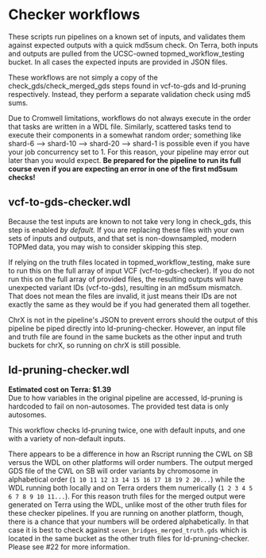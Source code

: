 # Checker workflows
These scripts run pipelines on a known set of inputs, and validates them against expected outputs with a quick md5sum check. On Terra, both inputs and outputs are pulled from the UCSC-owned topmed_workflow_testing bucket. In all cases the expected inputs are provided in JSON files.

These workflows are not simply a copy of the check_gds/check_merged_gds steps found in vcf-to-gds and ld-pruning respectively. Instead, they perform a separate validation check using md5 sums.

Due to Cromwell limitations, workflows do not always execute in the order that tasks are written in a WDL file. Similarly, scattered tasks tend to execute their components in a somewhat random order; something like shard-6 --> shard-10 --> shard-20 --> shard-1 is possible even if you have your job concurrency set to 1. For this reason, your pipeline may error out later than you would expect. **Be prepared for the pipeline to run its full course even if you are expecting an error in one of the first md5sum checks!**

## vcf-to-gds-checker.wdl
Because the test inputs are known to not take very long in check_gds, this step is enabled *by default.* If you are replacing these files with your own sets of inputs and outputs, and that set is non-downsampled, modern TOPMed data, you may wish to consider skipping this step.

If relying on the truth files located in topmed_workflow_testing, make sure to run this on the full array of input VCF (vcf-to-gds-checker). If you do not run this on the full array of provided files, the resulting outputs will have unexpected variant IDs (vcf-to-gds), resulting in an md5sum mismatch. That does not mean the files are invalid, it just means their IDs are not exactly the same as they would be if you had generated them all together.

ChrX is not in the pipeline's JSON to prevent errors should the output of this pipeline be piped directly into ld-pruning-checker. However, an input file and truth file are found in the same buckets as the other input and truth buckets for chrX, so running on chrX is still possible.

## ld-pruning-checker.wdl
**Estimated cost on Terra: $1.39**  
Due to how variables in the original pipeline are accessed, ld-pruning is hardcoded to fail on non-autosomes. The provided test data is only autosomes.

This workflow checks ld-pruning twice, one with default inputs, and one with a variety of non-default inputs.

There appears to be a difference in how an Rscript running the CWL on SB versus the WDL on other platforms will order numbers. The output merged GDS file of the CWL on SB will order variants by chromosome in alphabetical order (`1 10 11 12 13 14 15 16 17 18 19 2 20...`) while the WDL running both locally and on Terra orders them numerically (`1 2 3 4 5 6 7 8 9 10 11...`). For this reason truth files for the merged output were generated on Terra using the WDL, unlike most of the other truth files for these checker pipelines. If you are running on another platform, though, there is a chance that your numbers will be ordered alphabetically. In that case it is best to check against `seven_bridges_merged_truth.gds` which is located in the same bucket as the other truth files for ld-pruning-checker. Please see #22 for more information.

